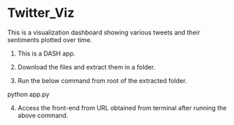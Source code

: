# Twitter_Viz

This is a visualization dashboard showing various tweets and their sentiments plotted over time.

1. This is a DASH app.

2. Download the files and extract them in a folder.

3. Run the below command from root of the extracted folder. 

python app.py

4. Access the front-end from URL obtained from terminal after running the above command.
